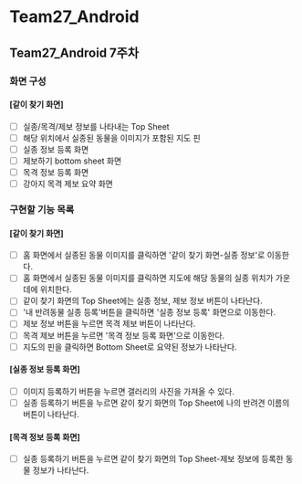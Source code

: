 # Team27_Android

## Team27_Android 7주차
### 화면 구성
#### [같이 찾기 화면]
- [ ] 실종/목격/제보 정보를 나타내는 Top Sheet
- [ ] 해당 위치에서 실종된 동물을 이미지가 포함된 지도 핀
- [ ] 실종 정보 등록 화면
- [ ] 제보하기 bottom sheet 화면
- [ ] 목격 정보 등록 화면
- [ ] 강아지 목격 제보 요약 화면

### 구현할 기능 목록
#### [같이 찾기 화면]
- [ ] 홈 화면에서 실종된 동물 이미지를 클릭하면 '같이 찾기 화면-실종 정보'로 이동한다.
- [ ] 홈 화면에서 실종된 동물 이미지를 클릭하면 지도에 해당 동물의 실종 위치가 가운데에 위치한다.
- [ ] 같이 찾기 화면의 Top Sheet에는 실종 정보, 제보 정보 버튼이 나타난다.
- [ ] '내 반려동물 실종 등록'버튼을 클릭하면 '실종 정보 등록' 화면으로 이동한다.
- [ ] 제보 정보 버튼을 누르면 목격 제보 버튼이 나타난다.
- [ ] 목격 제보 버튼을 누르면 '목격 정보 등록 화면'으로 이동한다.
- [ ] 지도의 핀을 클릭하면 Bottom Sheet로 요약된 정보가 나타난다.

#### [실종 정보 등록 화면]
- [ ] 이미지 등록하기 버튼을 누르면 갤러리의 사진을 가져올 수 있다.
- [ ] 실종 등록하기 버튼을 누르면 같이 찾기 화면의 Top Sheet에 나의 반려견 이름의 버튼이 나타난다.

#### [목격 정보 등록 화면]
- [ ] 실종 등록하기 버튼을 누르면 같이 찾기 화면의 Top Sheet-제보 정보에 등록한 동물 정보가 나타난다.
